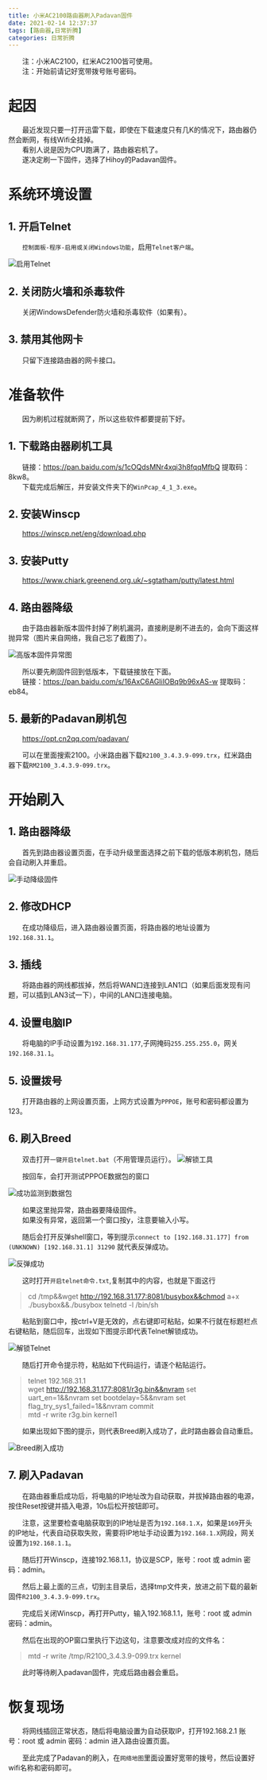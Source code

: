 ```yaml
---
title: 小米AC2100路由器刷入Padavan固件
date: 2021-02-14 12:37:37
tags: [路由器,日常折腾]
categories: 日常折腾
---
```

&emsp;&emsp;注：小米AC2100，红米AC2100皆可使用。  
&emsp;&emsp;注：开始前请记好宽带拨号账号密码。

# 起因
&emsp;&emsp;最近发现只要一打开迅雷下载，即使在下载速度只有几K的情况下，路由器仍然会断网，有线Wifi全挂掉。  
&emsp;&emsp;看别人说是因为CPU跑满了，路由器宕机了。  
&emsp;&emsp;遂决定刷一下固件，选择了Hihoy的Padavan固件。

# 系统环境设置
## 1. 开启Telnet
&emsp;&emsp;`控制面板-程序-启用或关闭Windows功能`，启用`Telnet客户端`。

![启用Telnet](https://pic.lufer.cc/images/2021/03/15/ysxi7j.png)

## 2. 关闭防火墙和杀毒软件
&emsp;&emsp;关闭WindowsDefender防火墙和杀毒软件（如果有）。
## 3. 禁用其他网卡
&emsp;&emsp;只留下连接路由器的网卡接口。

# 准备软件
&emsp;&emsp;因为刷机过程就断网了，所以这些软件都要提前下好。
## 1. 下载路由器刷机工具
&emsp;&emsp;链接：https://pan.baidu.com/s/1cOQdsMNr4xqi3h8fqqMfbQ 提取码：8kw8。   
&emsp;&emsp;下载完成后解压，并安装文件夹下的`WinPcap_4_1_3.exe`。
## 2. 安装Winscp
&emsp;&emsp;https://winscp.net/eng/download.php
## 3. 安装Putty
&emsp;&emsp;https://www.chiark.greenend.org.uk/~sgtatham/putty/latest.html
## 4. 路由器降级
&emsp;&emsp;由于路由器新版本固件封掉了刷机漏洞，直接刷是刷不进去的，会向下面这样抛异常（图片来自网络，我自己忘了截图了）。

![高版本固件异常图](https://pic.lufer.cc/images/2021/03/15/ysxgv8.png)

&emsp;&emsp;所以要先刷固件回到低版本，下载链接放在下面。  
&emsp;&emsp;链接：https://pan.baidu.com/s/16AxC6AGIiIOBq9b96xAS-w 提取码：eb84。 

## 5. 最新的Padavan刷机包

&emsp;&emsp;https://opt.cn2qq.com/padavan/

&emsp;&emsp;可以在里面搜索2100。小米路由器下载`R2100_3.4.3.9-099.trx`，红米路由器下载`RM2100_3.4.3.9-099.trx`。

# 开始刷入
## 1. 路由器降级
&emsp;&emsp;首先到路由器设置页面，在手动升级里面选择之前下载的低版本刷机包，随后会自动刷入并重启。

![手动降级固件](https://pic.lufer.cc/images/2021/03/15/ysxbvT.png)

## 2. 修改DHCP
&emsp;&emsp;在成功降级后，进入路由器设置页面，将路由器的地址设置为`192.168.31.1`。

## 3. 插线
&emsp;&emsp;将路由器的网线都拔掉，然后将WAN口连接到LAN1口（如果后面发现有问题，可以插到LAN3试一下），中间的LAN口连接电脑。

## 4. 设置电脑IP
&emsp;&emsp;将电脑的IP手动设置为`192.168.31.177`,子网掩码`255.255.255.0`，网关`192.168.31.1`。

## 5. 设置拨号
&emsp;&emsp;打开路由器的上网设置页面，上网方式设置为`PPPOE`，账号和密码都设置为123。

## 6. 刷入Breed
&emsp;&emsp;双击打开`一键开启telnet.bat`（不用管理员运行）。
![解锁工具](https://pic.lufer.cc/images/2021/03/15/yszaR0.png)

&emsp;&emsp;按回车，会打开测试PPPOE数据包的窗口

![成功监测到数据包](https://pic.lufer.cc/images/2021/03/15/yszdzV.png)

&emsp;&emsp;如果这里抛异常，路由器要降级固件。  
&emsp;&emsp;如果没有异常，返回第一个窗口按y，注意要输入小写。

&emsp;&emsp;随后会打开反弹shell窗口，等到提示`connect to [192.168.31.177] from (UNKNOWN) [192.168.31.1] 31290` 就代表反弹成功。

![反弹成功](https://pic.lufer.cc/images/2021/03/15/yszRRx.png)

&emsp;&emsp;这时打开`开启telnet命令.txt`,复制其中的内容，也就是下面这行

>cd /tmp&&wget http://192.168.31.177:8081/busybox&&chmod a+x ./busybox&&./busybox telnetd -l /bin/sh

&emsp;&emsp;粘贴到窗口中，按ctrl+V是无效的，点右键即可粘贴，如果不行就在标题栏点右键粘贴，随后回车，出现如下图提示即代表Telnet解锁成功。

![解锁Telnet](https://pic.lufer.cc/images/2021/03/15/yySSeg.png)

&emsp;&emsp;随后打开命令提示符，粘贴如下代码运行，请逐个粘贴运行。

>telnet 192.168.31.1  
>wget http://192.168.31.177:8081/r3g.bin&&nvram set uart_en=1&&nvram set bootdelay=5&&nvram set flag_try_sys1_failed=1&&nvram commit  
>mtd -r write r3g.bin kernel1

&emsp;&emsp;如果出现如下图的提示，则代表Breed刷入成功了，此时路由器会自动重启。

![Breed刷入成功](https://pic.lufer.cc/images/2021/03/15/yySmmF.png)

## 7. 刷入Padavan

&emsp;&emsp;在路由器重启成功后，将电脑的IP地址改为自动获取，并拔掉路由器的电源，按住Reset按键并插入电源，10s后松开按钮即可。

&emsp;&emsp;注意，这里要检查电脑获取到的IP地址是否为`192.168.1.X`，如果是`169`开头的IP地址，代表自动获取失败，需要将IP地址手动设置为`192.168.1.X`网段，网关设置为`192.168.1.1`。

&emsp;&emsp;随后打开Winscp，连接192.168.1.1，协议是SCP，账号：root 或 admin 密码：admin。

&emsp;&emsp;然后上最上面的三点，切到主目录后，选择tmp文件夹，放进之前下载的最新固件`R2100_3.4.3.9-099.trx`。

&emsp;&emsp;完成后关闭Winscp，再打开Putty，输入192.168.1.1，账号：root 或 admin 密码：admin。

&emsp;&emsp;然后在出现的OP窗口里执行下边这句，注意要改成对应的文件名：

>mtd -r write /tmp/R2100_3.4.3.9-099.trx kernel

&emsp;&emsp;此时等待刷入padavan固件，完成后路由器会重启。

# 恢复现场
&emsp;&emsp;将网线插回正常状态，随后将电脑设置为自动获取IP，打开192.168.2.1 账号：root 或 admin 密码：admin 进入路由设置页面。

&emsp;&emsp;至此完成了Padavan的刷入，在`网络地图`里面设置好宽带的拨号，然后设置好wifi名称和密码即可。
